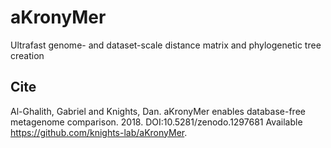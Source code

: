 # aKronyMer
Ultrafast genome- and dataset-scale distance matrix and phylogenetic tree creation

## Cite
Al-Ghalith, Gabriel and Knights, Dan. aKronyMer enables database-free metagenome comparison. 2018. DOI:10.5281/zenodo.1297681 Available https://github.com/knights-lab/aKronyMer. 
